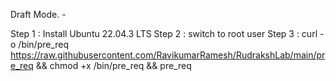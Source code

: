Draft Mode. -

Step 1 : Install Ubuntu 22.04.3 LTS 
Step 2 : switch to root user
Step 3 : curl -o /bin/pre_req https://raw.githubusercontent.com/RavikumarRamesh/RudrakshLab/main/pre_req  && chmod +x /bin/pre_req && pre_req
